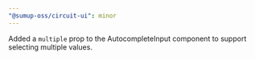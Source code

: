 ```yaml
---
"@sumup-oss/circuit-ui": minor
---
```


Added a `multiple` prop to the AutocompleteInput component to support selecting multiple values.
